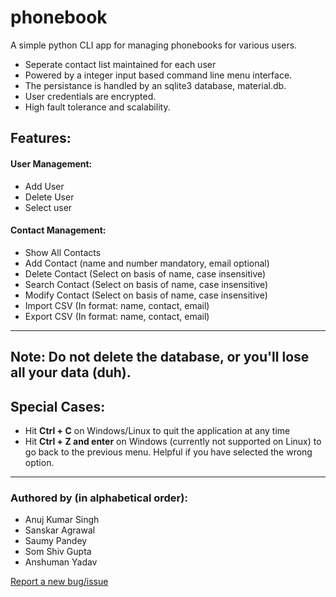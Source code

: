 # phonebook

A simple python CLI app for managing phonebooks for various users.

- Seperate contact list maintained for each user
- Powered by a integer input based command line menu interface.  
- The persistance is handled by an sqlite3 database, material.db.
- User credentials are encrypted.
- High fault tolerance and scalability.

## Features:
#### User Management:
- Add User
- Delete User
- Select user

#### Contact Management:
- Show All Contacts
- Add Contact (name and number mandatory, email optional)
- Delete Contact (Select on basis of name, case insensitive)
- Search Contact (Select on basis of name, case insensitive)
- Modify Contact (Select on basis of name, case insensitive)
- Import CSV (In format: name, contact, email)
- Export CSV (In format: name, contact, email)

---

## Note: Do not delete the database, or you'll lose all your data (duh).

## Special Cases:
- Hit **Ctrl + C** on Windows/Linux to quit the application at any time
- Hit **Ctrl + Z and enter** on Windows (currently not supported on Linux) to go back to the previous menu.
Helpful if you have selected the wrong option.

---

### Authored by (in alphabetical order):
- Anuj Kumar Singh
- Sanskar Agrawal
- Saumy Pandey
- Som Shiv Gupta
- Anshuman Yadav

[Report a new bug/issue](https://github.com/AritificialPhysics/phonebook/issues/new)
